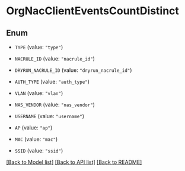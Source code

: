 # OrgNacClientEventsCountDistinct

## Enum


* `TYPE` (value: `"type"`)

* `NACRULE_ID` (value: `"nacrule_id"`)

* `DRYRUN_NACRULE_ID` (value: `"dryrun_nacrule_id"`)

* `AUTH_TYPE` (value: `"auth_type"`)

* `VLAN` (value: `"vlan"`)

* `NAS_VENDOR` (value: `"nas_vendor"`)

* `USERNAME` (value: `"username"`)

* `AP` (value: `"ap"`)

* `MAC` (value: `"mac"`)

* `SSID` (value: `"ssid"`)


[[Back to Model list]](../README.md#documentation-for-models) [[Back to API list]](../README.md#documentation-for-api-endpoints) [[Back to README]](../README.md)


